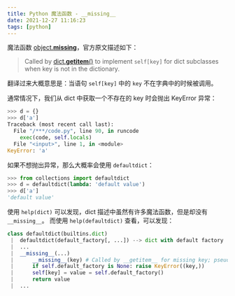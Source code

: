 ```yaml
---
title: Python 魔法函数 - __missing__
date: 2021-12-27 11:16:23
tags: [python]
---
```


魔法函数 [object.__missing__][__missing__]，官方原文描述如下：

> Called by [dict.__getitem__()][__getitem__] to implement `self[key]` for dict subclasses when key is not in the dictionary.

[__missing__]: https://docs.python.org/3.8/reference/datamodel.html#object.__missing__
[__getitem__]: https://docs.python.org/3.8/reference/datamodel.html#object.__getitem__

翻译过来大概意思是：当语句 `self[key]` 中的 `key` 不在字典中的时候被调用。

通常情况下，我们从 dict 中获取一个不存在的 key 时会抛出 KeyError 异常：

```python
>>> d = {}
>>> d['a']
Traceback (most recent call last):
  File "/***/code.py", line 90, in runcode
    exec(code, self.locals)
  File "<input>", line 1, in <module>
KeyError: 'a'
```

如果不想抛出异常，那么大概率会使用 `defaultdict`：

```python
>>> from collections import defaultdict
>>> d = defaultdict(lambda: 'default value')
>>> d['a']
'default value'
```

使用 `help(dict)` 可以发现，dict 描述中虽然有许多魔法函数，但是却没有 `__missing__`。
而使用 `help(defaultdict)` 查看，可以发现：

```python
class defaultdict(builtins.dict)
 |  defaultdict(default_factory[, ...]) --> dict with default factory
 |  ...
 |  __missing__(...)
 |      __missing__(key) # Called by __getitem__ for missing key; pseudo-code:
 |      if self.default_factory is None: raise KeyError((key,))
 |      self[key] = value = self.default_factory()
 |      return value
 |  ...
```
